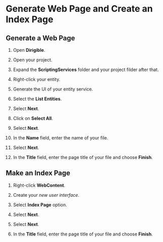 # **Generate Web Page аnd Create аn Index Page**

## **Generate а Web Page**

1. Open **Dirigible**.

2. Open your project.

3. Expand the **ScriptingServices** folder and your project filder after that.

4. Right-click your entity.

5. Generate the UI of your entity service.

6. Select the **List Entities**.

7. Select **Next**.

8. Click on **Select All**.

9. Select **Next**.

10. In the **Name** field, enter the name of your file.

11. Select **Next**.

12. In the **Title** field, enter the page title of your file and choose **Finish**.

## **Make аn Index Page**

1. Right-click **WebContent**.

2. Create your *new user interface*.

3. Select **Index Page** option.

4. Select **Next**.

5. Select **Next**.

6. In the **Title** field, enter the page title of your file and choose **Finish**.
